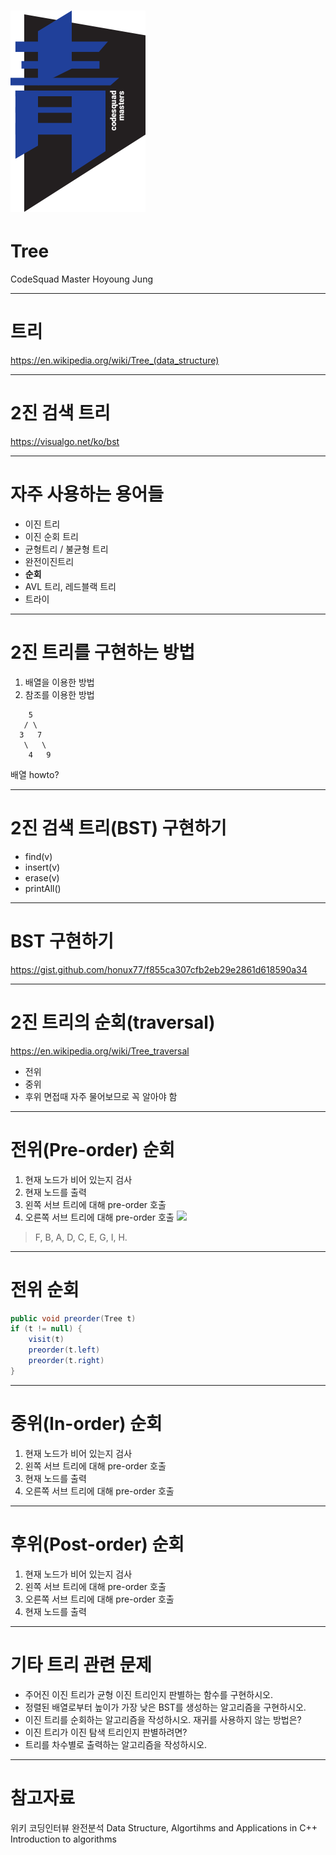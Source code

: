 # ![70%](images/img_blue.png)
# Tree
CodeSquad Master
Hoyoung Jung

---
<!-- page_number: true -->
# 트리
https://en.wikipedia.org/wiki/Tree_(data_structure)


---
# 2진 검색 트리 
https://visualgo.net/ko/bst

---
# 자주 사용하는 용어들
- 이진 트리
- 이진 순회 트리 
- 균형트리 / 불균형 트리
- 완전이진트리 
- **순회**
- AVL 트리, 레드블랙 트리 
- 트라이

---
# 2진 트리를 구현하는 방법
1. 배열을 이용한 방법
2. 참조를 이용한 방법 
```
    5
   / \
  3   7
   \   \
    4   9
```
배열 howto?

---
# 2진 검색 트리(BST) 구현하기 
- find(v)
- insert(v)
- erase(v)
- printAll()

---
# BST 구현하기 
https://gist.github.com/honux77/f855ca307cfb2eb29e2861d618590a34

---
# 2진 트리의 순회(traversal)
https://en.wikipedia.org/wiki/Tree_traversal
- 전위
- 중위
- 후위
면접때 자주 물어보므로 꼭 알아야 함 

---
# 전위(Pre-order) 순회
1. 현재 노드가 비어 있는지 검사 
2. 현재 노드를 출력 
3. 왼쪽 서브 트리에 대해 pre-order 호출
4. 오른쪽 서브 트리에 대해 pre-order 호출 
![](https://upload.wikimedia.org/wikipedia/commons/thumb/d/d4/Sorted_binary_tree_preorder.svg/220px-Sorted_binary_tree_preorder.svg.png)
> F, B, A, D, C, E, G, I, H.

---
# 전위 순회
```java
public void preorder(Tree t)
if (t != null) {
    visit(t)
    preorder(t.left)
    preorder(t.right)
}
```
---
# 중위(In-order) 순회

1. 현재 노드가 비어 있는지 검사 
2. 왼쪽 서브 트리에 대해 pre-order 호출
3. 현재 노드를 출력 
4. 오른쪽 서브 트리에 대해 pre-order 호출 

---
# 후위(Post-order) 순회
1. 현재 노드가 비어 있는지 검사 
2. 왼쪽 서브 트리에 대해 pre-order 호출
3. 오른쪽 서브 트리에 대해 pre-order 호출 
4. 현재 노드를 출력 


---
# 기타 트리 관련 문제 
- 주어진 이진 트리가 균형 이진 트리인지 판별하는 함수를 구현하시오.
- 정렬된 배열로부터 높이가 가장 낮은 BST를 생성하는 알고리즘을 구현하시오.
- 이진 트리를 순회하는 알고리즘을 작성하시오. 재귀를 사용하지 않는 방법은? 
- 이진 트리가 이진 탐색 트리인지 판별하려면? 
- 트리를 차수별로 출력하는 알고리즘을 작성하시오.   
---
# 참고자료
위키 
코딩인터뷰 완전분석
Data Structure, Algortihms and Applications in C++ 
Introduction to algorithms